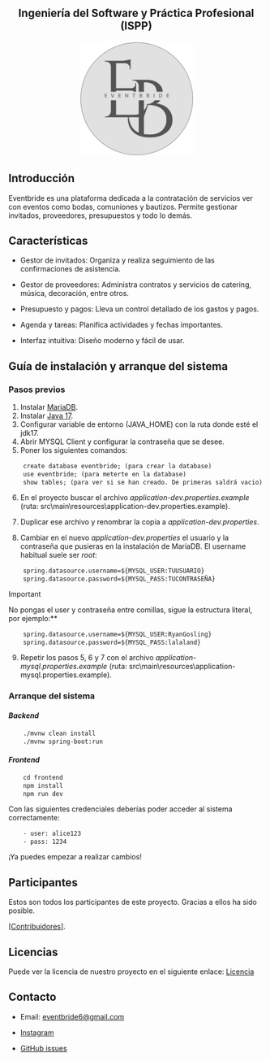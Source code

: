 <div align="center">

## <center>Ingeniería del Software y Práctica Profesional (ISPP)</center>

</div>
<p align="center">
    <img src="docs/img/Eventbride.png" width="225" height="225">
</p>

## Introducción

Eventbride es una plataforma dedicada a la contratación de servicios ver con eventos como bodas, comuniones y bautizos. Permite gestionar invitados, proveedores, presupuestos y todo lo demás.

## Características

- Gestor de invitados: Organiza y realiza seguimiento de las confirmaciones de asistencia.

- Gestor de proveedores: Administra contratos y servicios de catering, música, decoración, entre otros.

- Presupuesto y pagos: Lleva un control detallado de los gastos y pagos.

- Agenda y tareas: Planifica actividades y fechas importantes.

- Interfaz intuitiva: Diseño moderno y fácil de usar.

## Guía de instalación y arranque del sistema

### Pasos previos

1. Instalar [MariaDB](https://mariadb.org/).
2. Instalar [Java 17](https://www.oracle.com/es/java/technologies/downloads/#java17).
3. Configurar variable de entorno (JAVA_HOME) con la ruta donde esté el jdk17.
4. Abrir MYSQL Client y configurar la contraseña que se desee.
5. Poner los siguientes comandos:
```
    create database eventbride; (para crear la database)
    use eventbride; (para meterte en la database)
    show tables; (para ver si se han creado. De primeras saldrá vacio)
```

6. En el proyecto buscar el archivo *application-dev.properties.example* (ruta: src\main\resources\application-dev.properties.example).

7. Duplicar ese archivo y renombrar la copia a *application-dev.properties*.

8. Cambiar en el nuevo *application-dev.properties* el usuario y la contraseña que pusieras en la instalación de MariaDB. El username habitual suele ser *root*:
```
    spring.datasource.username=${MYSQL_USER:TUUSUARIO}
    spring.datasource.password=${MYSQL_PASS:TUCONTRASEÑA}
```
> [!IMPORTANT]
> No pongas el user y contraseña entre comillas, sigue la estructura literal, por ejemplo:**

```
    spring.datasource.username=${MYSQL_USER:RyanGosling}
    spring.datasource.password=${MYSQL_PASS:lalaland}
```

9. Repetir los pasos 5, 6 y 7 con el archivo *application-mysql.properties.example* (ruta: src\main\resources\application-mysql.properties.example).

### Arranque del sistema

#### ***Backend***
```
    ./mvnw clean install
    ./mvnw spring-boot:run
```
#### ***Frontend***
```
    cd frontend
    npm install
    npm run dev
```

Con las siguientes credenciales deberías poder acceder al sistema correctamente:
```
    - user: alice123
    - pass: 1234
```

¡Ya puedes empezar a realizar cambios!

## Participantes

Estos son todos los participantes de este proyecto. Gracias a ellos ha sido posible.

[[Contribuidores](https://github.com/ISPP-Eventbride/Eventbride/graphs/contributors)].

## Licencias

Puede ver la licencia de nuestro proyecto en el siguiente enlace: [Licencia](./docs/S2/legal%20implications.md)

## Contacto

- Email: eventbride6@gmail.com   

- [Instagram](https://www.instagram.com/eventbride_svq/)

- [GitHub issues](https://github.com/ISPP-Eventbride/Eventbride/issues)
